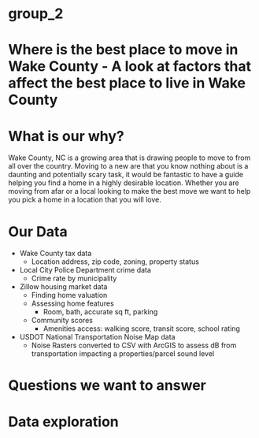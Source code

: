 # group_2
# Where is the best place to move in Wake County - A look at factors that affect the best place to live in Wake County

# What is our why?
Wake County, NC is a growing area that is drawing people to move to from all over the country. Moving to a new are that you know nothing about is a daunting and potentially scary task, it would be fantastic to have a guide helping you find a home in a highly desirable location. Whether you are moving from afar or a local looking to make the best move we want to help you pick a home in a location that you will love.

# Our Data
* Wake County tax data
  * Location address, zip code, zoning, property status
* Local City Police Department crime data
  * Crime rate by municipality
* Zillow housing market data
  * Finding home valuation
  * Assessing home features
    * Room, bath, accurate sq ft, parking
  * Community scores
    * Amenities access: walking score, transit score, school rating 
* USDOT National Transportation Noise Map data
  * Noise Rasters converted to CSV with ArcGIS to assess dB from transportation impacting a properties/parcel sound level

# Questions we want to answer

# Data exploration

